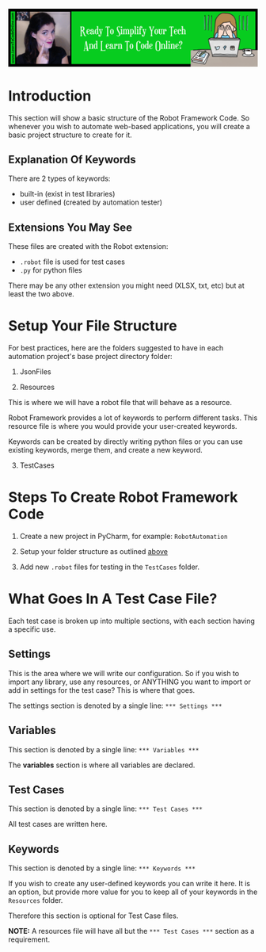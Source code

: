 <a href='https://www.learntocodeonline.com/'>![Learn To Code Online By Clicking Here](../Images/learn-to-code-online.png?raw=true "Learn To Code Online")</a>

# Introduction

This section will show a basic structure of the Robot Framework Code. So whenever you wish to automate web-based applications, you will create a basic project structure to create for it.


## Explanation Of Keywords

There are 2 types of keywords:
- built-in (exist in test libraries)
- user defined (created by automation tester)


## Extensions You May See

These files are created with the Robot extension:
- `.robot` file is used for test cases
- `.py` for python files

There may be any other extension you might need (XLSX, txt, etc) but at least the two above.


# Setup Your File Structure

For best practices, here are the folders suggested to have in each automation project's base project directory folder:

1. JsonFiles

2. Resources

This is where we will have a robot file that will behave as a resource.

Robot Framework provides a lot of keywords to perform different tasks. This resource file is where you would provide your user-created keywords.

Keywords can be created by directly writing python files or you can use existing keywords, merge them, and create a new keyword.

3. TestCases


# Steps To Create Robot Framework Code

1. Create a new project in PyCharm, for example:  `RobotAutomation`

2. Setup your folder structure as outlined [above](#Setup-Your-File-Structure)

3. Add new `.robot` files for testing in the `TestCases` folder.


# What Goes In A Test Case File?

Each test case is broken up into multiple sections, with each section having a specific use.

## Settings

This is the area where we will write our configuration. So if you wish to import any library, use any resources, or ANYTHING you want to import or add in settings for the test case? This is where that goes.

The settings section is denoted by a single line:  `*** Settings ***`

## Variables

This section is denoted by a single line:  `*** Variables ***`

The **variables** section is where all variables are declared.

## Test Cases

This section is denoted by a single line:  `*** Test Cases ***`

All test cases are written here.

## Keywords

This section is denoted by a single line:  `*** Keywords ***`

If you wish to create any user-defined keywords you can write it here. It is an option, but provide more value for you to keep all of your keywords in the `Resources` folder.

Therefore this section is optional for Test Case files.

**NOTE:** A resources file will have all but the `*** Test Cases ***` section as a requirement. 
